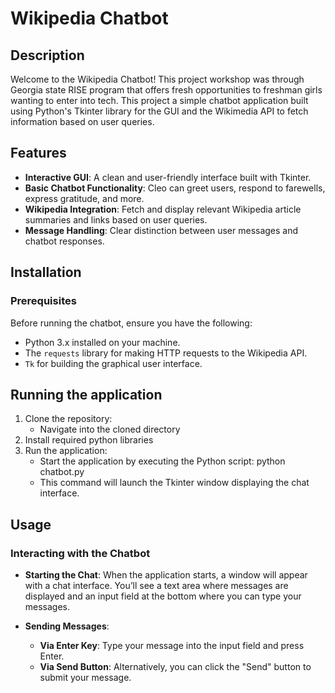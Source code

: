 # Wikipedia Chatbot

## Description

Welcome to the Wikipedia Chatbot! This project workshop was through Georgia state RISE program that offers fresh opportunities to freshman girls wanting to enter into tech. This project a simple chatbot application built using Python's Tkinter library for the GUI and the Wikimedia API to fetch information based on user queries.

## Features

- **Interactive GUI**: A clean and user-friendly interface built with Tkinter.
- **Basic Chatbot Functionality**: Cleo can greet users, respond to farewells, express gratitude, and more.
- **Wikipedia Integration**: Fetch and display relevant Wikipedia article summaries and links based on user queries.
- **Message Handling**: Clear distinction between user messages and chatbot responses.

## Installation

### Prerequisites
Before running the chatbot, ensure you have the following:

- Python 3.x installed on your machine.
- The `requests` library for making HTTP requests to the Wikipedia API.
- `Tk` for building the graphical user interface.

## Running the application
1. Clone the repository:
    - Navigate into the cloned directory
2. Install required python libraries 
3. Run the application: 
    - Start the application by executing the Python script: python chatbot.py
    - This command will launch the Tkinter window displaying the chat interface.

## Usage
### Interacting with the Chatbot ###
- **Starting the Chat**: When the application starts, a window will appear with a chat interface. You’ll see a text area where messages are displayed and an input field at the bottom where you can type your messages.

- **Sending Messages**:

    - **Via Enter Key**: Type your message into the input field and press Enter.
    - **Via Send Button**: Alternatively, you can click the "Send" button to submit your message.


